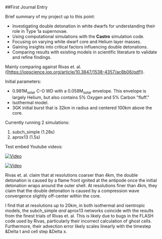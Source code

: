 ##First Journal Entry

Brief summary of my project up to this point:

- Investigating double detonation in white dwarfs for understanding their role 
in Type 1a supernovae.
- Using computational simulations with the **Castro** simulation code.
- Focusing on varying white dwarf core and Helium layer masses.
- Gaining insights into critical factors influencing double detonations.
- Comparing results with existing models in scientific 
literature to validate and refine findings.

Mainly comparing against Rivas et. al. ([https://iopscience.iop.org/article/10.3847/1538-4357/ac8b06/pdf]).

Initial parameters:
- 0.981M<sub>solar</sub>  C-O WD with a 0.058M<sub>solar</sub>  envelope. This envelope is largely Helium, but also contains 5% Oxygen and 5% Carbon "fluff."
- Isothermal model.
- 3GK initial burst that is 32km in radius and centered 100km above the core.

Currently running 2 simulations:
1) subch_simple (1.28s)
2) aprox13 (1.5s)

Test embed Youtube videos:

[![Video](https://img.youtube.com/vi/sYTePM3t8hU/maxresdefault.jpg)](https://www.youtube.com/watch?v=sYTePM3t8hU)

[![Video](https://img.youtube.com/vi/-gSM0kTpJgs/maxresdefault.jpg)](https://www.youtube.com/watch?v=-gSM0kTpJgs)


Rivas et. al. claim that at resolutions coarser than 4km, the double detonation is caused by a flame front ignited at the antipode once the initial detonation wraps around the outer shell. At resolutions finer than 4km, they claim that the double detonation is caused by a compression wave convergence slightly off-center within the core.


I find that at resolutions up to 20km, in both isothermal and isentropic models, the subch_simple *and* aprox13 networks coincide with the results from the finest trials of Rivas et. al. This is likely due to bugs in the FLASH code used by Rivas, particularly their incorrect calculation of ghost cells. Furthermore, their advection error likely scales linearly with the timestep &Delta t and cell step &Delta x. 